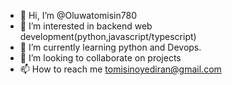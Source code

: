 - 👋 Hi, I’m @Oluwatomisin780
- 👀 I’m interested in backend web development(python,javascript/typescript)
- 🌱 I’m currently learning python and Devops.
- 💞️ I’m looking to collaborate on projects
- 📫 How to reach me tomisinoyediran@gmail.com

<!---
Oluwatomisin780/Oluwatomisin780 is a ✨ special ✨ repository because its `README.md` (this file) appears on your GitHub profile.
You can click the Preview link to take a look at your changes.
--->

